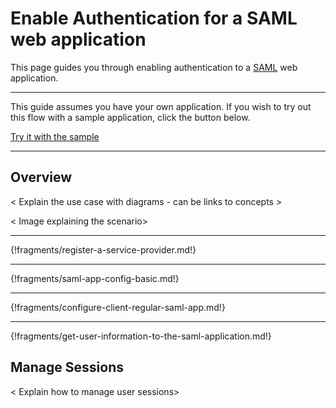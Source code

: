 # Enable Authentication for a SAML web application

This page guides you through enabling authentication to a [SAML](../../../concepts/authentication/intro-saml) web application. 

---

This guide assumes you have your own application. If you wish to try out this flow with a sample application, click the button below. 

<a class="samplebtn_a" href="../../../samples/regular-webapp-saml-sample" target="_blank" rel="nofollow noopener">Try it with the sample</a>

----

## Overview
 < Explain the use case with diagrams - can be links to concepts > 
 
 < Image explaining the scenario>

----

{!fragments/register-a-service-provider.md!}

----

{!fragments/saml-app-config-basic.md!}

----

{!fragments/configure-client-regular-saml-app.md!}

----

{!fragments/get-user-information-to-the-saml-application.md!}

## Manage Sessions

< Explain how to manage user sessions>

